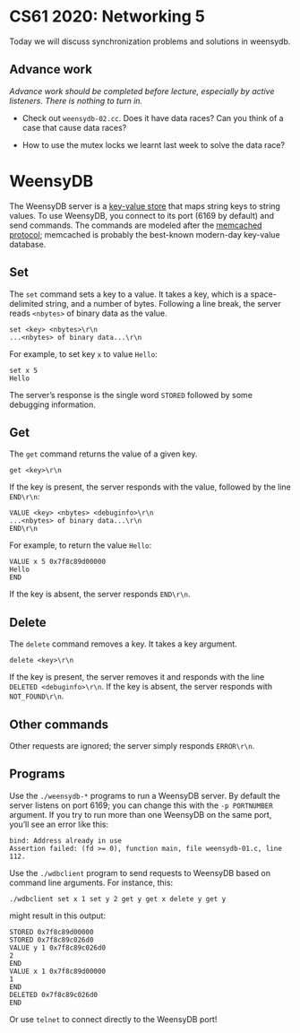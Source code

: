 CS61 2020: Networking 5
============================

Today we will discuss synchronization problems and solutions in weensydb. 

Advance work
------------

*Advance work should be completed before lecture, especially by active
listeners. There is nothing to turn in.*

- Check out `weensydb-02.cc`. Does it have data races? Can you think of a case that cause data races?

- How to use the mutex locks we learnt last week to solve the data race?

# WeensyDB

The WeensyDB server is a [key-value store][] that maps string keys to string
values. To use WeensyDB, you connect to its port (6169 by default) and send
commands. The commands are modeled after the [memcached protocol][]; memcached
is probably the best-known modern-day key-value database.

## Set

The `set` command sets a key to a value. It takes a key, which is a
space-delimited string, and a number of bytes. Following a line break, the
server reads `<nbytes>` of binary data as the value.

    set <key> <nbytes>\r\n
    ...<nbytes> of binary data...\r\n

For example, to set key `x` to value `Hello`:

    set x 5
    Hello

The server’s response is the single word `STORED` followed by some debugging
information.

## Get

The `get` command returns the value of a given key.

    get <key>\r\n

If the key is present, the server responds with the value, followed by the
line `END\r\n`:

    VALUE <key> <nbytes> <debuginfo>\r\n
    ...<nbytes> of binary data...\r\n
    END\r\n

For example, to return the value `Hello`:

    VALUE x 5 0x7f8c89d00000
    Hello
    END

If the key is absent, the server responds `END\r\n`.

## Delete

The `delete` command removes a key. It takes a key argument.

    delete <key>\r\n

If the key is present, the server removes it and responds with the line
`DELETED <debuginfo>\r\n`. If the key is absent, the server responds with
`NOT_FOUND\r\n`.

## Other commands

Other requests are ignored; the server simply responds `ERROR\r\n`.

## Programs

Use the `./weensydb-*` programs to run a WeensyDB server. By default the
server listens on port 6169; you can change this with the `-p PORTNUMBER`
argument. If you try to run more than one WeensyDB on the same port, you’ll
see an error like this:

    bind: Address already in use
    Assertion failed: (fd >= 0), function main, file weensydb-01.c, line 112.

Use the `./wdbclient` program to send requests to WeensyDB based on command
line arguments. For instance, this:

    ./wdbclient set x 1 set y 2 get y get x delete y get y

might result in this output:

    STORED 0x7f8c89d00000
    STORED 0x7f8c89c026d0
    VALUE y 1 0x7f8c89c026d0
    2
    END
    VALUE x 1 0x7f8c89d00000
    1
    END
    DELETED 0x7f8c89c026d0
    END

Or use `telnet` to connect directly to the WeensyDB port!

[key-value store]: https://en.wikipedia.org/wiki/Key-value_database

[memcached protocol]: https://github.com/memcached/memcached/blob/master/doc/protocol.txt

